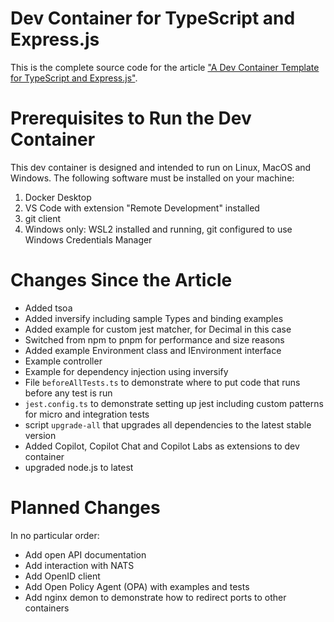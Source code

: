 # Dev Container for TypeScript and Express.js

This is the complete source code for the article ["A Dev Container Template for TypeScript and Express.js"](https://manfredmlange.medium.com/a-dev-container-template-for-typescript-and-express-js-31c972862785).

# Prerequisites to Run the Dev Container

This dev container is designed and intended to run on Linux, MacOS and Windows. The following software must be installed on your machine:

1. Docker Desktop
2. VS Code with extension "Remote Development" installed
3. git client
4. Windows only: WSL2 installed and running, git configured to use Windows Credentials Manager

# Changes Since the Article

- Added tsoa
- Added inversify including sample Types and binding examples
- Added example for custom jest matcher, for Decimal in this case
- Switched from npm to pnpm for performance and size reasons
- Added example Environment class and IEnvironment interface
- Example controller
- Example for dependency injection using inversify
- File `beforeAllTests.ts` to demonstrate where to put code that runs before any test is run
- `jest.config.ts` to demonstrate setting up jest including custom patterns for micro and integration tests
- script `upgrade-all` that upgrades all dependencies to the latest stable version
- Added Copilot, Copilot Chat and Copilot Labs as extensions to dev container
- upgraded node.js to latest

# Planned Changes

In no particular order:
- Add open API documentation
- Add interaction with NATS
- Add OpenID client
- Add Open Policy Agent (OPA) with examples and tests
- Add nginx demon to demonstrate how to redirect ports to other containers
